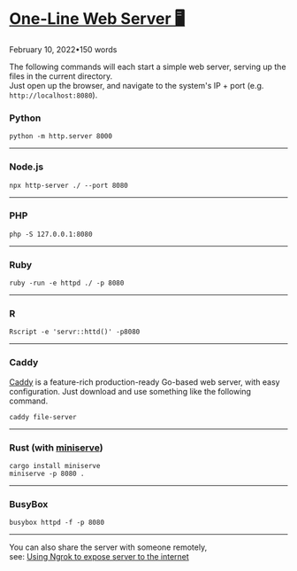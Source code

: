 [One-Line Web Server 🖥️](https://notes.aliciasykes.com/32456/one-line-web-server)
==================================================================================

February 10, 2022•150 words

The following commands will each start a simple web server, serving up the files in the current directory.  
Just open up the browser, and navigate to the system's IP + port (e.g. `http://localhost:8080`).

### Python

    python -m http.server 8000
    

* * *

### Node.js

    npx http-server ./ --port 8080
    

* * *

### PHP

    php -S 127.0.0.1:8080
    

* * *

### Ruby

    ruby -run -e httpd ./ -p 8080
    

* * *

### R

    Rscript -e 'servr::httd()' -p8080
    

* * *

### Caddy

[Caddy](https://caddyserver.com/) is a feature-rich production-ready Go-based web server, with easy configuration. Just download and use something like the following command.

    caddy file-server
    

* * *

### Rust (with [miniserve](https://github.com/svenstaro/miniserve))

    cargo install miniserve
    miniserve -p 8080 .
    

* * *

### BusyBox

    busybox httpd -f -p 8080
    

* * *

You can also share the server with someone remotely,  
see: [Using Ngrok to expose server to the internet](https://notes.aliciasykes.com/p/RUi22QSyWe)
